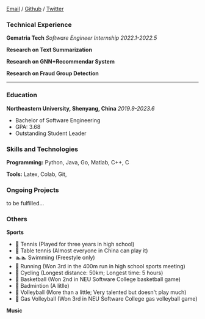 [Email](mailto:charleszhuren@gmail.com) / [Github](https://github.com/CharlesZhuRen) / [Twitter](https://twitter.com/renzhu_charles)

### Technical Experience
**Gematria Tech** *Software Engineer Internship 2022.1-2022.5*

**Research on Text Summarization**

**Research on GNN+Recommendar System**

**Research on Fraud Group Detection**

****

### Education

**Northeastern University, Shenyang, China** *2019.9-2023.6*

- Bachelor of Software Engineering
- GPA: 3.68
- Outstanding Student Leader


### Skills and Technologies
**Programming:** Python, Java, Go, Matlab, C++, C

**Tools:** Latex, Colab, Git, 


### Ongoing Projects
to be fulfilled...

### Others
**Sports** 
- 🎾 Tennis (Played for three years in high school)
- 🏓 Table tennis (Almost everyone in China can play it)
- 🏊🏊 Swimming (Freestyle only)
- 🏃 Running (Won 3rd in the 400m run in high school sports meeting)
- 🚴 Cycling (Longest distance: 50km; Longest time: 5 hours)
- 🏀 Basketball (Won 2nd in NEU Software College basketball game)
- 🏸 Badmintion (A litlle)
- 🏐 Volleyball (More than a little; Very talented but doesn't play much)
- 🏐 Gas Volleyball (Won 3rd in NEU Software College gas volleyball game)

**Music** 
